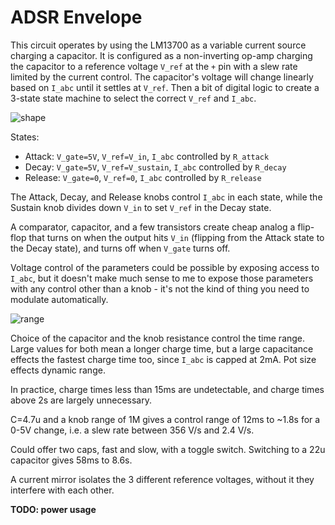 # ADSR Envelope

This circuit operates by using the LM13700 as a variable current source charging
a capacitor. It is configured as a non-inverting op-amp charging the capacitor
to a reference voltage `V_ref` at the `+` pin with a slew rate limited by the current
control. The capacitor's voltage will change linearly based on `I_abc` until it settles
at `V_ref`. Then a bit of digital logic to create a 3-state state machine to select the
correct  `V_ref` and `I_abc`.

![shape](adsr.png)

States:

- Attack: `V_gate=5V`, `V_ref=V_in`, `I_abc` controlled by `R_attack`
- Decay: `V_gate=5V`, `V_ref=V_sustain`, `I_abc` controlled by `R_decay`
- Release: `V_gate=0`, `V_ref=0`, `I_abc` controlled by `R_release`

The Attack, Decay, and Release knobs control `I_abc` in each state,
while the Sustain knob divides down `V_in` to set `V_ref` in the
Decay state.

A comparator, capacitor, and a few transistors create cheap analog
a flip-flop that turns on when the output hits `V_in` (flipping from
the Attack state to the Decay state), and turns off when `V_gate`
turns off.

Voltage control of the parameters could be possible by exposing
access to `I_abc`, but it doesn't make much sense to me to expose
those parameters with any control other than a knob - it's not the
kind of thing you need to modulate automatically.

![range](range.png)

Choice of the capacitor and the knob resistance control the time
range. Large values for both mean a longer charge time, but a large
capacitance effects the fastest charge time too, since `I_abc` is
capped at 2mA. Pot size effects dynamic range.

In practice, charge times less than 15ms are undetectable, and charge times above 2s are largely unnecessary.

C=4.7u and a knob range of 1M gives a control range of 12ms to \~1.8s for a
0-5V change, i.e. a slew rate between 356 V/s and 2.4 V/s.

Could offer two caps, fast and slow, with a toggle switch. Switching to a 22u capacitor gives 58ms to 8.6s.

A current mirror isolates the 3 different reference voltages, without it they
interfere with each other.


**TODO: power usage** 
